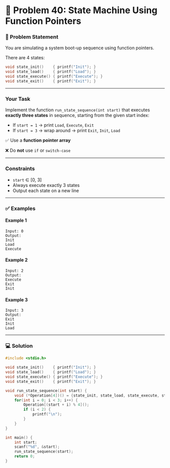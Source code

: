 # 🧩 Problem 40: State Machine Using Function Pointers

### 📝 Problem Statement

You are simulating a system boot-up sequence using function pointers.

There are 4 states:

```c
void state_init()    { printf("Init"); }
void state_load()    { printf("Load"); }
void state_execute() { printf("Execute"); }
void state_exit()    { printf("Exit"); }
```

---

### Your Task

Implement the function `run_state_sequence(int start)` that executes **exactly three states** in sequence, starting from the given start index:

* If `start = 1` → print `Load`, `Execute`, `Exit`
* If `start = 3` → wrap around → print `Exit`, `Init`, `Load`

✅ Use a **function pointer array**

❌ Do **not** use `if` or `switch-case`

---

### Constraints

* `start` ∈ \[0, 3]
* Always execute exactly 3 states
* Output each state on a new line

---

### ✅ Examples

#### Example 1

```
Input: 0
Output:
Init
Load
Execute
```

#### Example 2

```
Input: 2
Output:
Execute
Exit
Init
```

#### Example 3

```
Input: 3
Output:
Exit
Init
Load
```

---

### 💻 Solution

```c
#include <stdio.h>

void state_init()    { printf("Init"); }
void state_load()    { printf("Load"); }
void state_execute() { printf("Execute"); }
void state_exit()    { printf("Exit"); }

void run_state_sequence(int start) {
    void (*Operation[4])() = {state_init, state_load, state_execute, state_exit};
    for(int i = 0; i < 3; i++) {
        Operation[(start + i) % 4]();
        if (i < 2) {
            printf("\n");
        }
    }
}

int main() {
    int start;
    scanf("%d", &start);
    run_state_sequence(start);
    return 0;
}
```